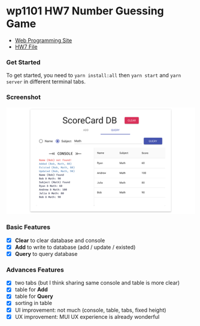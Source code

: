 # wp1101 HW7 Number Guessing Game

- [Web Programming Site](https://wp.ee.ntu.edu.tw/)
- [HW7 File](https://ceiba.ntu.edu.tw/course/fdb723/hw/hw7.pdf)

### Get Started

To get started, you need to `yarn install:all` then `yarn start` and `yarn server` in different terminal tabs.

### Screenshot

![screen shot](Screenshot.png)

### Basic Features

- [x] **Clear** to clear database and console
- [x] **Add** to write to database (add / update / existed)
- [x] **Query** to query database

### Advances Features

- [x] two tabs (but I think sharing same console and table is more clear)
- [x] table for **Add**
- [x] table for **Query**
- [x] sorting in table
- [x] UI improvement: not much (console, table, tabs, fixed height)
- [x] UX improvement: MUI UX experience is already wonderful